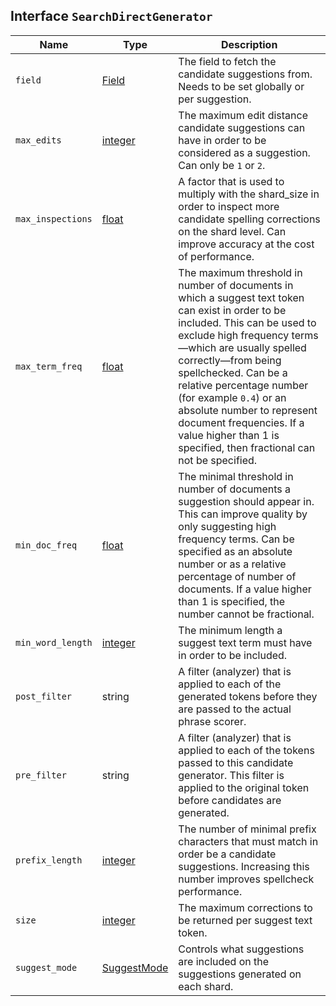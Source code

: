 ## Interface `SearchDirectGenerator`

| Name | Type | Description |
| - | - | - |
| `field` | [Field](./Field.md) | The field to fetch the candidate suggestions from. Needs to be set globally or per suggestion. |
| `max_edits` | [integer](./integer.md) | The maximum edit distance candidate suggestions can have in order to be considered as a suggestion. Can only be `1` or `2`. |
| `max_inspections` | [float](./float.md) | A factor that is used to multiply with the shard_size in order to inspect more candidate spelling corrections on the shard level. Can improve accuracy at the cost of performance. |
| `max_term_freq` | [float](./float.md) | The maximum threshold in number of documents in which a suggest text token can exist in order to be included. This can be used to exclude high frequency terms—which are usually spelled correctly—from being spellchecked. Can be a relative percentage number (for example `0.4`) or an absolute number to represent document frequencies. If a value higher than 1 is specified, then fractional can not be specified. |
| `min_doc_freq` | [float](./float.md) | The minimal threshold in number of documents a suggestion should appear in. This can improve quality by only suggesting high frequency terms. Can be specified as an absolute number or as a relative percentage of number of documents. If a value higher than 1 is specified, the number cannot be fractional. |
| `min_word_length` | [integer](./integer.md) | The minimum length a suggest text term must have in order to be included. |
| `post_filter` | string | A filter (analyzer) that is applied to each of the generated tokens before they are passed to the actual phrase scorer. |
| `pre_filter` | string | A filter (analyzer) that is applied to each of the tokens passed to this candidate generator. This filter is applied to the original token before candidates are generated. |
| `prefix_length` | [integer](./integer.md) | The number of minimal prefix characters that must match in order be a candidate suggestions. Increasing this number improves spellcheck performance. |
| `size` | [integer](./integer.md) | The maximum corrections to be returned per suggest text token. |
| `suggest_mode` | [SuggestMode](./SuggestMode.md) | Controls what suggestions are included on the suggestions generated on each shard. |
